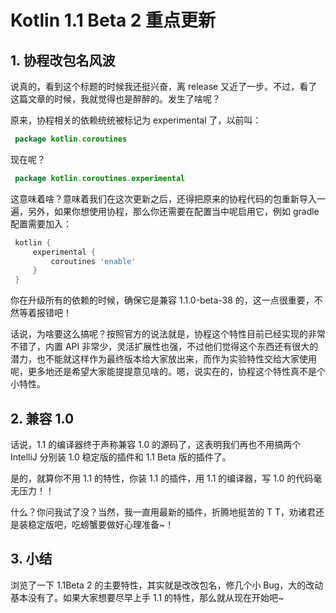 # Kotlin 1.1 Beta 2 重点更新

## 1. 协程改包名风波

说真的，看到这个标题的时候我还挺兴奋，离 release 又近了一步。不过，看了这篇文章的时候，我就觉得也是醉醉的。发生了啥呢？

原来，协程相关的依赖统统被标记为 experimental 了，以前叫：

```kotlin
 package kotlin.coroutines 
```
现在呢？

```kotlin
 package kotlin.coroutines.experimental 
```

这意味着啥？意味着我们在这次更新之后，还得把原来的协程代码的包重新导入一遍，另外，如果你想使用协程，那么你还需要在配置当中呢启用它，例如 gradle 配置需要加入：

```gradle
 kotlin { 
     experimental { 
         coroutines 'enable' 
     } 
 } 
```

你在升级所有的依赖的时候，确保它是兼容 1.1.0-beta-38 的，这一点很重要，不然等着报错吧！

话说，为啥要这么搞呢？按照官方的说法就是，协程这个特性目前已经实现的非常不错了，内置 API 非常少，灵活扩展性也强，不过他们觉得这个东西还有很大的潜力，也不能就这样作为最终版本给大家放出来，而作为实验特性交给大家使用呢，更多地还是希望大家能提提意见啥的。嗯，说实在的，协程这个特性真不是个小特性。

## 2. 兼容 1.0

话说，1.1 的编译器终于声称兼容 1.0 的源码了，这表明我们再也不用搞两个 IntelliJ 分别装 1.0 稳定版的插件和 1.1 Beta 版的插件了。

是的，就算你不用 1.1 的特性，你装 1.1 的插件，用 1.1 的编译器，写 1.0 的代码毫无压力！！

什么？你问我试了没？当然，我一直用最新的插件，折腾地挺苦的 T T，劝诸君还是装稳定版吧，吃螃蟹要做好心理准备~！

## 3. 小结

浏览了一下 1.1Beta 2 的主要特性，其实就是改改包名，修几个小 Bug，大的改动基本没有了。如果大家想要尽早上手 1.1 的特性，那么就从现在开始吧~